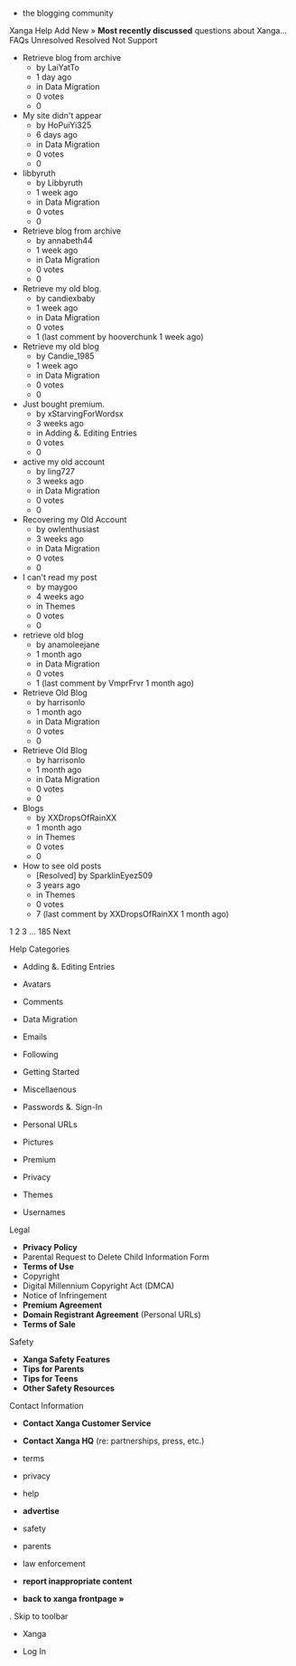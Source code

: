 *   the blogging community

Xanga Help Add New » **Most recently discussed** questions about Xanga… FAQs Unresolved Resolved Not Support

*   Retrieve blog from archive
    *   by LaiYatTo
    *   1 day ago
    *   in Data Migration
    *   0 votes
    *   0
*   My site didn't appear
    *   by HoPuiYi325
    *   6 days ago
    *   in Data Migration
    *   0 votes
    *   0
*   libbyruth
    *   by Libbyruth
    *   1 week ago
    *   in Data Migration
    *   0 votes
    *   0
*   Retrieve blog from archive
    *   by annabeth44
    *   1 week ago
    *   in Data Migration
    *   0 votes
    *   0
*   Retrieve my old blog.
    *   by candiexbaby
    *   1 week ago
    *   in Data Migration
    *   0 votes
    *   1 (last comment by hooverchunk 1 week ago)
*   Retrieve my old blog
    *   by Candie\_1985
    *   1 week ago
    *   in Data Migration
    *   0 votes
    *   0
*   Just bought premium.
    *   by xStarvingForWordsx
    *   3 weeks ago
    *   in Adding &. Editing Entries
    *   0 votes
    *   0
*   active my old account
    *   by ling727
    *   3 weeks ago
    *   in Data Migration
    *   0 votes
    *   0
*   Recovering my Old Account
    *   by owlenthusiast
    *   3 weeks ago
    *   in Data Migration
    *   0 votes
    *   0
*   I can't read my post
    *   by maygoo
    *   4 weeks ago
    *   in Themes
    *   0 votes
    *   0
*   retrieve old blog
    *   by anamoleejane
    *   1 month ago
    *   in Data Migration
    *   0 votes
    *   1 (last comment by VmprFrvr 1 month ago)
*   Retrieve Old Blog
    *   by harrisonlo
    *   1 month ago
    *   in Data Migration
    *   0 votes
    *   0
*   Retrieve Old Blog
    *   by harrisonlo
    *   1 month ago
    *   in Data Migration
    *   0 votes
    *   0
*   Blogs
    *   by XXDropsOfRainXX
    *   1 month ago
    *   in Themes
    *   0 votes
    *   0
*   How to see old posts
    *   \[Resolved\] by SparklinEyez509
    *   3 years ago
    *   in Themes
    *   0 votes
    *   7 (last comment by XXDropsOfRainXX 1 month ago)

1 2 3 ... 185 Next

Help Categories

*   Adding &. Editing Entries
*   Avatars
*   Comments
*   Data Migration
*   Emails
*   Following
*   Getting Started
*   Miscellaenous

*   Passwords &. Sign-In
*   Personal URLs
*   Pictures
*   Premium
*   Privacy
*   Themes
*   Usernames

Legal

*   **Privacy Policy**
*   Parental Request to Delete Child Information Form
*   **Terms of Use**
*   Copyright
*   Digital Millennium Copyright Act (DMCA)
*   Notice of Infringement
*   **Premium Agreement**
*   **Domain Registrant Agreement** (Personal URLs)
*   **Terms of Sale**

Safety

*   **Xanga Safety Features**
*   **Tips for Parents**
*   **Tips for Teens**
*   **Other Safety Resources**

Contact Information

*   **Contact Xanga Customer Service**
*   **Contact Xanga HQ** (re: partnerships, press, etc.)

*   terms
*   privacy
*   help
*   **advertise**

*   safety
*   parents
*   law enforcement
*   **report inappropriate content**

*   **back to xanga frontpage »**

<img src="http://pixel.quantserve.com/pixel/p-87h-iNOVooym2.gif" style="display: none" height="1" width="1" alt="Quantcast"/>. Skip to toolbar

*   Xanga

*   Log In
